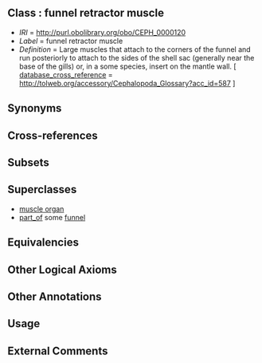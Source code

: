 
## Class : funnel retractor muscle

 * *IRI* = http://purl.obolibrary.org/obo/CEPH_0000120
 * *Label* = funnel retractor muscle
 * *Definition* = Large muscles that attach to the corners of the funnel and run posteriorly to attach to the sides of the shell sac (generally near the base of the gills) or, in a some species, insert on the mantle wall. [ [database_cross_reference](../../ef/oboInOwl#hasDbXref.md) = http://tolweb.org/accessory/Cephalopoda_Glossary?acc_id=587 ]

## Synonyms


## Cross-references


## Subsets


## Superclasses

 * [muscle organ](../../UBERON/30/UBERON_0001630.md)
 * [part_of](../../BFO/50/BFO_0000050.md) some [funnel](../../CEPH/16/CEPH_0000116.md)

## Equivalencies


## Other Logical Axioms


## Other Annotations


## Usage


## External Comments

